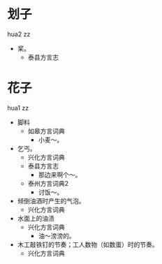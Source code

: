 # 划子
hua2 zz
+ 桨。
  * 泰县方言志

# 花子
hua1 zz
+ 脚料
  * 如皋方言词典
    - 小麦～。
+ 乞丐。
  * 兴化方言词典
  * 泰县方言志
    - 那边来啊个～。
  * 泰州方言词典2
    - 讨饭～。
+ 倾倒油酒时产生的气泡。
  * 兴化方言词典
+ 水面上的油渍
  * 兴化方言词典
    - 油～滂滂的。
+ 木工敲铁钉的节奏；工人数物（如数蛋）时的节奏。
  * 兴化方言词典
